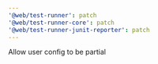 ```yaml
---
'@web/test-runner': patch
'@web/test-runner-core': patch
'@web/test-runner-junit-reporter': patch
---
```


Allow user config to be partial
